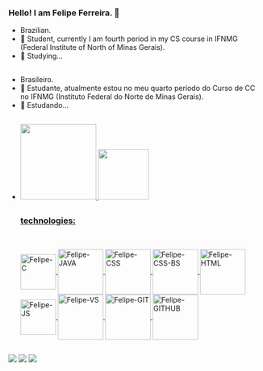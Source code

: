 ### Hello! I am Felipe Ferreira. 👋

- Brazilian.
- 🔭 Student, currently I am fourth period in my CS course in IFNMG (Federal Institute of North of Minas Gerais).
- 🌱 Studying...

##

- Brasileiro.
- 🔭 Estudante, atualmente estou no meu quarto período do Curso de CC no IFNMG (Instituto Federal do Norte de Minas Gerais).
- 🌱 Estudando...
  
##

- <div align="0">
  <a href="https://github.com/Felkng">
  <img height="150em" src="https://github-readme-stats.vercel.app/api?username=Felkng&show_icons=true&theme=gruvbox&include_all_commits=true&count_private=true"/>
  <img height="100em" src="https://github-readme-stats.vercel.app/api/top-langs/?username=Felkng&layout=compact&langs_count=7&theme=gruvbox"/>       
  </div>
    
    ##
    ### technologies:
    ##
  <div style="display: inline_block"><br>
  <img align="center" alt="Felipe-C" height="70" width="70" img src="https://cdn.jsdelivr.net/gh/devicons/devicon/icons/c/c-original.svg" />
  <img align="center" alt="Felipe-JAVA" height="90" width="90" img src="https://cdn.jsdelivr.net/gh/devicons/devicon/icons/java/java-original-wordmark.svg" />
  <img align="center" alt="Felipe-CSS" height="90" width="90" img src="https://cdn.jsdelivr.net/gh/devicons/devicon/icons/css3/css3-original.svg" />
  <img align="center" alt="Felipe-CSS-BS" height="90" width="90" img src="https://cdn.jsdelivr.net/gh/devicons/devicon/icons/bootstrap/bootstrap-original.svg" />
  <img align="center" alt="Felipe-HTML" height="90" width="90" img src="https://cdn.jsdelivr.net/gh/devicons/devicon/icons/html5/html5-original.svg" />
  <img align="center" alt="Felipe-JS" height="70" width="70" img src="https://cdn.jsdelivr.net/gh/devicons/devicon/icons/javascript/javascript-original.svg" />
  <img align="center" alt="Felipe-VS" height="90" width="90" img src="https://cdn.jsdelivr.net/gh/devicons/devicon/icons/vscode/vscode-original.svg" />
  <img align="center" alt="Felipe-GIT" height="90" width="90" img src="https://cdn.jsdelivr.net/gh/devicons/devicon/icons/git/git-original.svg" />
  <img align="center" alt="Felipe-GITHUB" height="90" width="90" img src="https://cdn.jsdelivr.net/gh/devicons/devicon/icons/github/github-original.svg" />
  
    <!--Para pegar essas imagens copia o src do https://devicon.dev/ -->
</div>

  ##
  <div>
  <a href="https://www.instagram.com/fel_kng/" target="_blank"><img src="https://img.shields.io/badge/-Instagram-%23E4405F?style=for-the-badge&logo=instagram&logoColor=white" target="_blank"></a> 
  <a href = "mailto:felkng374@gmail.com"><img src="https://img.shields.io/badge/-Gmail-%23333?style=for-the-badge&logo=gmail&logoColor=white" target="_blank"></a>
  <a href="https://www.linkedin.com/in/felipe-rodrigues-536083224/" target="_blank"><img src="https://img.shields.io/badge/-LinkedIn-%230077B5?style=for-the-badge&logo=linkedin&logoColor=white" target="_blank"></a>
  </div>
